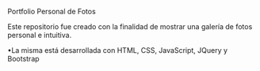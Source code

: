 Portfolio Personal de Fotos

Este repositorio fue creado con la finalidad de mostrar una galería de fotos personal e intuitiva.

•La misma está desarrollada con HTML, CSS, JavaScript, JQuery y Bootstrap
